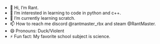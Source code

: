 - 👋 Hi, I’m Rant.
- 👀 I’m interested in learning to code in python and c++.
- 🌱 I’m currently learning scratch.
- 📫 How to reach me discord @rantmaster_rbx and steam @RantMaster.
- 😄 Pronouns: Duck/Violent
- ⚡ Fun fact: My favorite school subject is science.

<!---
RantMasterRBX/RantMasterRBX is a ✨ special ✨ repository because its `README.md` (this file) appears on your GitHub profile.
You can click the Preview link to take a look at your changes.
--->
